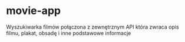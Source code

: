 # movie-app
Wyszukiwarka filmów połączona z zewnętrznym API która zwraca opis filmu, plakat, obsadę i inne podstawowe informacje

